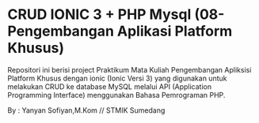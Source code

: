 # CRUD IONIC 3 + PHP Mysql (08-Pengembangan Aplikasi Platform Khusus)

Repositori ini berisi project Praktikum Mata Kuliah Pengembangan Apliksisi Platform Khusus dengan ionic (Ionic Versi 3) yang digunakan untuk melakukan CRUD ke database MySQL melalui API (Application Programming Interface) menggunakan Bahasa Pemrograman PHP.


By : Yanyan Sofiyan,M.Kom // STMIK Sumedang

